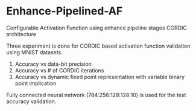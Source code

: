 # Enhance-Pipelined-AF
Configurable Activation Function using enhance pipeline stages CORDIC architecture

Three experiment is done for CORDIC based activation function validation using MNIST datasets.
1) Accuracy vs data-bit precision 
2) Accuracy vs # of CORDIC iterations
3) Accuracy vs dynamic fixed point representation with variable binary point implication 

Fully connected neural network (784:256:128:128:10) is used for the test accuracy validation. 
